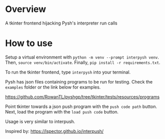# Overview

A tkinter frontend hijacking Pysh's interpreter run calls

# How to use

Setup a virtual environment with `python -m venv --prompt interpysh venv`. Then, `source venv/bin/activate`. 
Finally, `pip install -r requirements.txt`.

To run the tkinter frontend, type `interpysh` into your terminal.

Pysh has json files containing programs to be run for testing. Check the `examples` folder or the link below for examples.

https://github.com/RowanTL/pyshgp/tree/tkinter/tests/resources/programs

Point tkinter towards a json push program with the `push code path` button.
Next, load the program with the `load push code` button.

Usage is very similar to interpush.

Inspired by: https://lspector.github.io/interpush/